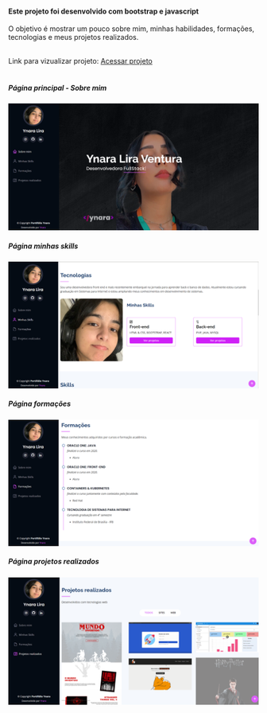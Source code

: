 <h4>Este projeto foi desenvolvido com bootstrap e javascript</h4>
<p>O objetivo é mostrar um pouco sobre mim, minhas habilidades, formações, tecnologias e meus projetos realizados.</p>
<br>
Link para vizualizar projeto: <a href="https://ynaralira.github.io/ynara-lira-ventura">Acessar projeto</a>
<br>
<br>
<h5>Página principal - Sobre mim</h5>
<img src="assets/img/img-1.png">
<br>
<h5>Página minhas skills</h5>
<img src="assets/img/img-2.png">
<br>
<h5>Página formações</h5>
<img src="assets/img/img-3.png">
<br>
<h5>Página projetos realizados</h5>
<img src="assets/img/img-4.png">
